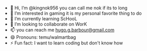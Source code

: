 - 👋 Hi, I’m @kingnok956 you can call me nok if its to long
- 👀 I’m interested in gaming it is my personal favorite thing to do
- 🌱 I’m currently learning ScHooL
- 💞️ I’m looking to collaborate on WorK
- 📫 you can reach me hugo.g.barbour@gmail.com
- 😄 Pronouns: temu/walmartbag
- ⚡ Fun fact: I want to learn coding but don't know how

<!---
kingnok956/kingnok956 is a ✨ special ✨ repository because its `README.md` (this file) appears on your GitHub profile.
You can click the Preview link to take a look at your changes.
--->
